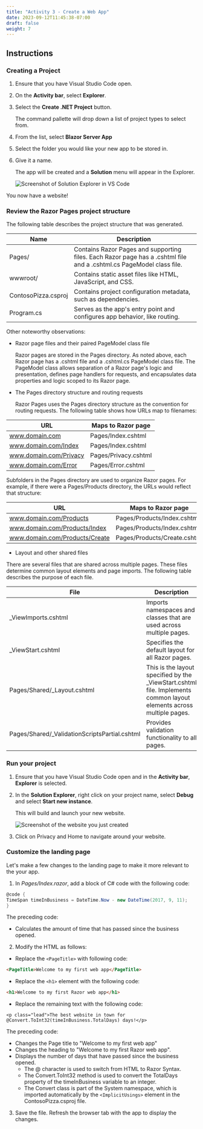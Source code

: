 ```yaml
---
title: "Activity 3 - Create a Web App"
date: 2023-09-12T11:45:38-07:00
draft: false
weight: 7
---
```


## Instructions

### Creating a Project

1. Ensure that you have Visual Studio Code open.

2. On the **Activity bar**, select **Explorer**.

3. Select the **Create .NET Project** button.

    The command pallette will drop down a list of project types to select from.

4. From the list, select **Blazor Server App**

5. Select the folder you would like your new app to be stored in.

6. Give it a name.

    The app will be created and a **Solution** menu will appear in the Explorer.

    <img src="../media/solution-explorer.png" alt="Screenshot of Solution Explorer in VS Code" />

You now have a website!
### Review the Razor Pages project structure

The following table describes the project structure that was generated.

|Name   | Description |
|-------|------------|
|Pages/	|Contains Razor Pages and supporting files. Each Razor page has a .cshtml file and a .cshtml.cs PageModel class file.|
|wwwroot/	|Contains static asset files like HTML, JavaScript, and CSS. |
|ContosoPizza.csproj	|Contains project configuration metadata, such as dependencies.|
|Program.cs|	Serves as the app's entry point and configures app behavior, like routing.|

Other noteworthy observations:

* Razor page files and their paired PageModel class file

    Razor pages are stored in the Pages directory. As noted above, each Razor page has a .cshtml file and a .cshtml.cs PageModel class file. The PageModel class allows separation of a Razor page's logic and presentation, defines page handlers for requests, and encapsulates data properties and logic scoped to its Razor page.

* The Pages directory structure and routing requests

    Razor Pages uses the Pages directory structure as the convention for routing requests. The following table shows how URLs map to filenames:

|URL|	Maps to Razor page|
|---|---------|
|www.domain.com	|Pages/Index.cshtml|
|www.domain.com/Index	|Pages/Index.cshtml|
|www.domain.com/Privacy	|Pages/Privacy.cshtml|
|www.domain.com/Error	|Pages/Error.cshtml|

Subfolders in the Pages directory are used to organize Razor pages. For example, if there were a Pages/Products directory, the URLs would reflect that structure:

|URL	|Maps to Razor page|
|-----|--------|
|www.domain.com/Products	|Pages/Products/Index.cshtml|
|www.domain.com/Products/Index	|Pages/Products/Index.cshtml|
|www.domain.com/Products/Create	|Pages/Products/Create.cshtml|

* Layout and other shared files

There are several files that are shared across multiple pages. These files determine common layout elements and page imports. The following table describes the purpose of each file.

|File	|Description|
|-------|----------|
|_ViewImports.cshtml	|Imports namespaces and classes that are used across multiple pages.|
|_ViewStart.cshtml	|Specifies the default layout for all Razor pages.|
|Pages/Shared/_Layout.cshtml	|This is the layout specified by the _ViewStart.cshtml file. Implements common layout elements across multiple pages.|
|Pages/Shared/_ValidationScriptsPartial.cshtml	|Provides validation functionality to all pages.|

### Run your project

1. Ensure that you have Visual Studio Code open and in the **Activity bar**, **Explorer** is selected.

2. In the **Solution Explorer**, right click on your project name, select **Debug** and select **Start new instance**.

    This will build and launch your new website.

    <img src="../media/website1.png" alt="Screenshot of the website you just created" />

3. Click on Privacy and Home to navigate around your website.

### Customize the landing page

Let's make a few changes to the landing page to make it more relevant to the your app.

1. In *Pages/Index.razor*, add a block of C# code with the following code:


```C#
@code {
TimeSpan timeInBusiness = DateTime.Now - new DateTime(2017, 9, 11);
}
```

The preceding code:

* Calculates the amount of time that has passed since the business opened.

2. Modify the HTML as follows:

* Replace the ```<PageTitle>``` with following code:

```HTML
<PageTitle>Welcome to my first web app</PageTitle>
```
* Replace the ```<h1>``` element with the following code:

```HTML
<h1>Welcome to my first Razor web app</h1>
```

* Replace the remaining text with the following code:

```CSHTML
<p class="lead">The best website in town for @Convert.ToInt32(timeInBusiness.TotalDays) days!</p>
```
The preceding code:

* Changes the Page title to "Welcome to my first web app"
* Changes the heading to "Welcome to my first Razor web app".
* Displays the number of days that have passed since the business opened.
    * The @ character is used to switch from HTML to Razor Syntax.
    * The Convert.ToInt32 method is used to convert the TotalDays property of the timeInBusiness variable to an integer.
    * The Convert class is part of the System namespace, which is imported automatically by the ```<ImplicitUsings>``` element in the ContosoPizza.csproj file.

3. Save the file. Refresh the browser tab with the app to display the changes. 